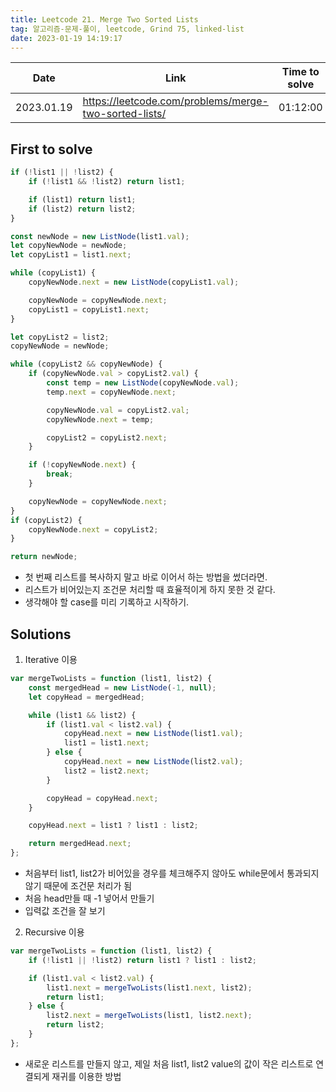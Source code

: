 ```yaml
---
title: Leetcode 21. Merge Two Sorted Lists
tag: 알고리즘-문제-풀이, leetcode, Grind 75, linked-list
date: 2023-01-19 14:19:17
---
```


<div class="table-wrapper">

| Date       | Link                                                  | Time to solve | Submissions       |
| ---------- | ----------------------------------------------------- | ------------- | ----------------- |
| 2023.01.19 | https://leetcode.com/problems/merge-two-sorted-lists/ | 01:12:00      | 2 fail 1 Accepted |

</div>

## First to solve

```js
if (!list1 || !list2) {
	if (!list1 && !list2) return list1;

	if (list1) return list1;
	if (list2) return list2;
}

const newNode = new ListNode(list1.val);
let copyNewNode = newNode;
let copyList1 = list1.next;

while (copyList1) {
	copyNewNode.next = new ListNode(copyList1.val);

	copyNewNode = copyNewNode.next;
	copyList1 = copyList1.next;
}

let copyList2 = list2;
copyNewNode = newNode;

while (copyList2 && copyNewNode) {
	if (copyNewNode.val > copyList2.val) {
		const temp = new ListNode(copyNewNode.val);
		temp.next = copyNewNode.next;

		copyNewNode.val = copyList2.val;
		copyNewNode.next = temp;

		copyList2 = copyList2.next;
	}

	if (!copyNewNode.next) {
		break;
	}

	copyNewNode = copyNewNode.next;
}
if (copyList2) {
	copyNewNode.next = copyList2;
}

return newNode;
```

- 첫 번째 리스트를 복사하지 말고 바로 이어서 하는 방법을 썼더라면.
- 리스트가 비어있는지 조건문 처리할 때 효율적이게 하지 못한 것 같다.
- 생각해야 할 case를 미리 기록하고 시작하기.

## Solutions

1. Iterative 이용

```js
var mergeTwoLists = function (list1, list2) {
	const mergedHead = new ListNode(-1, null);
	let copyHead = mergedHead;

	while (list1 && list2) {
		if (list1.val < list2.val) {
			copyHead.next = new ListNode(list1.val);
			list1 = list1.next;
		} else {
			copyHead.next = new ListNode(list2.val);
			list2 = list2.next;
		}

		copyHead = copyHead.next;
	}

	copyHead.next = list1 ? list1 : list2;

	return mergedHead.next;
};
```

- 처음부터 list1, list2가 비어있을 경우를 체크해주지 않아도 while문에서 통과되지 않기 때문에 조건문 처리가 됨
- 처음 head만들 때 -1 넣어서 만들기
- 입력값 조건을 잘 보기

2. Recursive 이용

```js
var mergeTwoLists = function (list1, list2) {
	if (!list1 || !list2) return list1 ? list1 : list2;

	if (list1.val < list2.val) {
		list1.next = mergeTwoLists(list1.next, list2);
		return list1;
	} else {
		list2.next = mergeTwoLists(list1, list2.next);
		return list2;
	}
};
```

- 새로운 리스트를 만들지 않고, 제일 처음 list1, list2 value의 값이 작은 리스트로 연결되게 재귀를 이용한 방법
